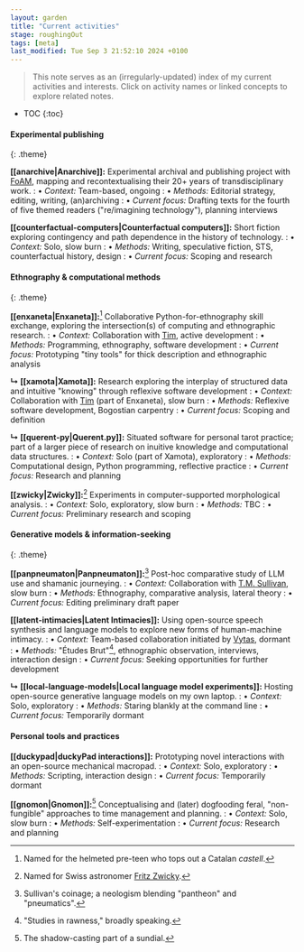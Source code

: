 ```yaml
---  
layout: garden
title: "Current activities"
stage: roughingOut
tags: [meta]
last_modified: Tue Sep 3 21:52:10 2024 +0100
---
```


> This note serves as an (irregularly-updated) index of my current activities and interests. Click on activity names or linked concepts to explore related notes.

* TOC
{:toc}

#### Experimental publishing
{: .theme}

**[[anarchive|Anarchive]]:** Experimental archival and publishing project with [FoAM](https://fo.am/about/), mapping and recontextualising their 20+ years of transdisciplinary work.
: • _Context:_ Team-based, ongoing
: • _Methods:_ Editorial strategy, editing, writing, (an)archiving
: • _Current focus:_ Drafting texts for the fourth of five themed readers ("re/imagining technology"), planning interviews

<!-- -->

**[[counterfactual-computers|Counterfactual computers]]:** Short fiction exploring contingency and path dependence in the history of technology.
: • _Context:_ Solo, slow burn
: • _Methods:_ Writing, speculative fiction, STS, counterfactual history, design
: • _Current focus:_ Scoping and research


#### Ethnography & computational methods
{: .theme}

**[[enxaneta|Enxaneta]]:**[^1] Collaborative Python-for-ethnography skill exchange, exploring the intersection(s) of computing and ethnographic research.
: • _Context:_ Collaboration with [Tim](https://www.timcowlishaw.co.uk/), active development
: • _Methods:_ Programming, ethnography, software development
: • _Current focus:_ Prototyping "tiny tools" for thick description and ethnographic analysis  

<!-- -->

**↳ [[xamota|Xamota]]:** Research exploring the interplay of structured data and intuitive "knowing" through reflexive software development
: • _Context:_ Collaboration with [Tim](https://www.timcowlishaw.co.uk/) (part of Enxaneta), slow burn
: • _Methods:_ Reflexive software development, Bogostian carpentry
: • _Current focus:_ Scoping and definition

<!-- -->

**↳ [[querent-py|Querent.py]]:** Situated software for personal tarot practice; part of a larger piece of research on inuitive knowledge and computational data structures.
: • _Context:_ Solo (part of Xamota), exploratory
: • _Methods:_ Computational design, Python programming, reflective practice
: • _Current focus:_ Research and planning

<!-- -->

**[[zwicky|Zwicky]]:**[^2] Experiments in computer-supported morphological analysis.
: • _Context:_ Solo, exploratory, slow burn
: • _Methods:_ TBC
: • _Current focus:_ Preliminary research and scoping


#### Generative models & information-seeking
{: .theme}

**[[panpneumaton|Panpneumaton]]:**[^3] Post-hoc comparative study of LLM use and shamanic journeying.
: • _Context:_ Collaboration with [T.M. Sullivan](https://tmsullivan.co.uk/), slow burn
: • _Methods:_ Ethnography, comparative analysis, lateral theory
: • _Current focus:_ Editing preliminary draft paper

<!-- -->

**[[latent-intimacies|Latent Intimacies]]:** Using open-source speech synthesis and language models to explore new forms of human-machine intimacy.
: • _Context:_ Team-based collaboration initiated by [Vytas](https://vjnks.com/bio), dormant
: • _Methods:_ "Études Brut"[^4], ethnographic observation, interviews, interaction design
: • _Current focus:_ Seeking opportunities for further development

<!-- -->

**↳ [[local-language-models|Local language model experiments]]:** Hosting open-source generative language models on my own laptop.
: • _Context:_ Solo, exploratory
: • _Methods:_ Staring blankly at the command line
: • _Current focus:_ Temporarily dormant


#### Personal tools and practices

**[[duckypad|duckyPad interactions]]:** Prototyping novel interactions with an open-source mechanical macropad.
: • _Context:_ Solo, exploratory
: • _Methods:_ Scripting, interaction design
: • _Current focus:_ Temporarily dormant

<!-- -->

**[[gnomon|Gnomon]]:**[^5] Conceptualising and (later) dogfooding feral, "non-fungible" approaches to time management and planning.
: • _Context:_ Solo, slow burn
: • _Methods:_ Self-experimentation
: • _Current focus:_ Research and planning


[^1]: Named for the helmeted pre-teen who tops out a Catalan _castell_.
[^2]: Named for Swiss astronomer [Fritz Zwicky](https://en.wikipedia.org/wiki/Fritz_Zwicky).
[^3]: Sullivan's coinage; a neologism blending "pantheon" and "pneumatics".
[^4]: "Studies in rawness," broadly speaking.
[^5]: The shadow-casting part of a sundial.